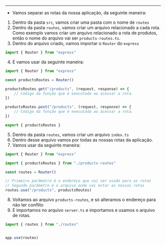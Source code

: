 ___
- Vamos separar as rotas da nossa aplicação, da seguinte maneira:
1. Dentro da pasta `src`, vamos criar uma pasta com o nome de `routes`
2. Dentro da pasta `routes`, vamos criar um arquivo relacionado a cada rota. Como exemplo vamos criar um arquivo relacionado a rota de produtos, então o nome do arquivo vai ser `products-routes.ts`.
3. Dentro do arquivo criado, vamos importar o `Router` do `express`
```ts
import { Router } from "express" 
```
4. E vamos usar da seguinte maneira:
```ts
import { Router } from "express"

const productsRoutes = Router()

productsRoutes.get("/products", (request, response) => {
	// Código da função que é executada ao acessar a rota.
})

productsRoutes.post("/products", (request, response) => {
	// Código da função que é executada ao acessar a rota.
})

export { productsRoutes }
```
5. Dentro da pasta `routes`, vamos criar um arquivo `index.ts`
6. Dentro desse arquivo vamos por todas as nossas rotas da aplicação.
7. Vamos usar da seguinte maneira:
```ts
import { Router } from "express"

import { productsRoutes } from "./products-routes"

const routes = Router()

// Primeiro parâmetro é o endereço que vai ser usado para as rotas
// Segundo parâmetro é o arquivo onde vai estar as nossas rotas
routes.use("/products", productsRoutes)
```
8. Voltamos ao arquivo `products-routes`, e só alteramos o endereço para não ter conflito
9. E importamos no arquivo `server.ts` e importamos e usamos o arquivo de rotas.
```ts
import { routes } from "./routes"


app.use(routes)
```
